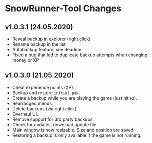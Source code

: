 ﻿# SnowRunner-Tool Changes


## v1.0.3.1 (24.05.2020)
- Reveal backup in explorer (right click)
- Rename backup in the list
- Autobackup feature, see Readme
- Fixed a bug that led to duplicate backup attempts when changing money or XP


## v1.0.3.0 (21.05.2020)

- Cheat experience points (XP).
- Backup and restore `initial.pak`.
- Create a backup while you are playing the game (just hit `F2`).
- Rearranged menus.
- Delete backups (via right click)
- Overhaul UI.
- Remove support for 3rd party backups.
- Check for updates, download update file.
- Main window is now resizable. Size and position are saved.
- Restoring a backup is only available if the game is not running.